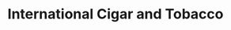 ---
title: "International Cigar and Tobacco"
url: /seattle/international-cigar-and-tobacco/
shop: tobacco
---